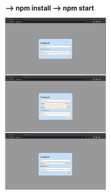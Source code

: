--> npm install
--> npm start
-------------------------------------------------------------------------------------------------------------------------
<img src="ss.png" alt="deneme" width="320" height="180">
<img src="ss2.png" alt="alt text" width="320" height="180">
<img src="ss3.png" alt="alt text" width="320" height="180">
